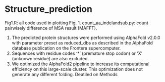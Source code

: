 # Structure_prediction

Fig1.R: all code used  in plotting Fig. 1. 
count_aa_indelandsub.py: count pairwisely difference of MSA result (MAFFT). 

1. The predicted protein structures were performed using AlphaFold v2.0.0 with parameter preset as reduced_dbs as described in the AlphaFold database publication on the Frontera supercomputer.  
2. Sequences with residue codes ‘*’ (premature stop codon) or ‘X’ (unknown residue) are also excluded.
3. We optimized the AlphaFold2 pipeline to increase its computational efficiency on this large-scale cluster. This optimization does not generate any different folding.
 Deatiled on Methods
